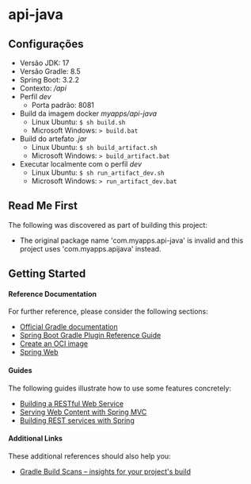 # api-java

## Configurações

- Versão JDK: 17
- Versão Gradle: 8.5
- Spring Boot: 3.2.2
- Contexto: */api*
- Perfil *dev*
  - Porta padrão: 8081
- Build da imagem docker *myapps/api-java*
  - Linux Ubuntu: `$ sh build.sh`
  - Microsoft Windows: `> build.bat`
- Build do artefato *.jar*
  - Linux Ubuntu: `$ sh build_artifact.sh`
  - Microsoft Windows: `> build_artifact.bat`
- Executar localmente com o perfil *dev*
  - Linux Ubuntu: `$ sh run_artifact_dev.sh`
  - Microsoft Windows: `> run_artifact_dev.bat`

## Read Me First
The following was discovered as part of building this project:

* The original package name 'com.myapps.api-java' is invalid and this project uses 'com.myapps.apijava' instead.

## Getting Started

#### Reference Documentation
For further reference, please consider the following sections:

* [Official Gradle documentation](https://docs.gradle.org)
* [Spring Boot Gradle Plugin Reference Guide](https://docs.spring.io/spring-boot/docs/3.2.2/gradle-plugin/reference/html/)
* [Create an OCI image](https://docs.spring.io/spring-boot/docs/3.2.2/gradle-plugin/reference/html/#build-image)
* [Spring Web](https://docs.spring.io/spring-boot/docs/3.2.2/reference/htmlsingle/index.html#web)

#### Guides
The following guides illustrate how to use some features concretely:

* [Building a RESTful Web Service](https://spring.io/guides/gs/rest-service/)
* [Serving Web Content with Spring MVC](https://spring.io/guides/gs/serving-web-content/)
* [Building REST services with Spring](https://spring.io/guides/tutorials/rest/)

#### Additional Links
These additional references should also help you:

* [Gradle Build Scans – insights for your project's build](https://scans.gradle.com#gradle)
